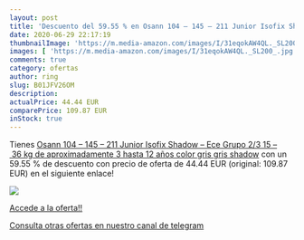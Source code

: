 ```yaml
---
layout: post
title: 'Descuento del 59.55 % en Osann 104 – 145 – 211 Junior Isofix Shad'
date: 2020-06-29 22:17:19
thumbnailImage: 'https://m.media-amazon.com/images/I/31eqokAW4QL._SL200_.jpg'
images: [ 'https://m.media-amazon.com/images/I/31eqokAW4QL._SL200_.jpg' ]
comments: true
category: ofertas
author: ring
slug: B01JFV26OM
description:
actualPrice: 44.44 EUR
comparePrice: 109.87 EUR
inStock: true
---
```


Tienes [Osann 104 – 145 – 211 Junior Isofix Shadow – Ece Grupo 2/3  15 – 36 kg  de aproximadamente 3 hasta 12 años  color gris gris shadow](https://www.amazon.com/dp/B01JFV26OM/?tag=redken08-20) con un 59.55 % de descuento con precio de oferta de 44.44 EUR (original: 109.87 EUR) en el siguiente enlace!

[![](https://m.media-amazon.com/images/I/31eqokAW4QL._SL200_.jpg)](https://www.amazon.com/dp/B01JFV26OM/?tag=redken08-20)

[Accede a la oferta!!](https://www.amazon.com/dp/B01JFV26OM/?tag=redken08-20)

[Consulta otras ofertas en nuestro canal de telegram](https://t.me/s/ofertas25)
